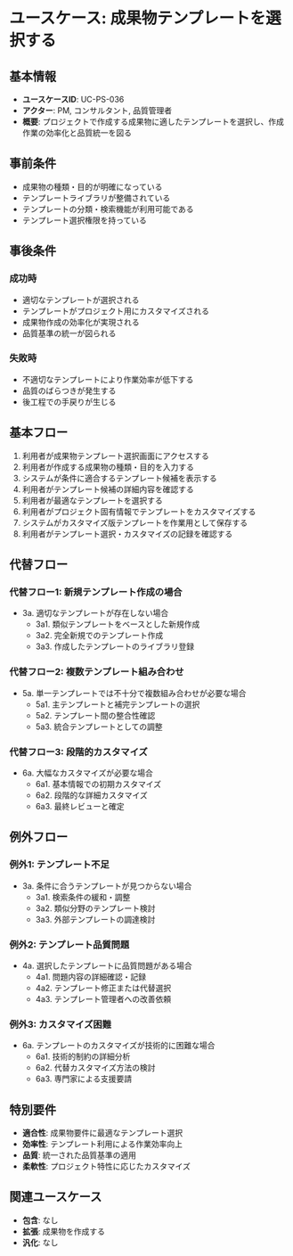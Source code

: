 # ユースケース: 成果物テンプレートを選択する

## 基本情報
- **ユースケースID**: UC-PS-036
- **アクター**: PM, コンサルタント, 品質管理者
- **概要**: プロジェクトで作成する成果物に適したテンプレートを選択し、作成作業の効率化と品質統一を図る

## 事前条件
- 成果物の種類・目的が明確になっている
- テンプレートライブラリが整備されている
- テンプレートの分類・検索機能が利用可能である
- テンプレート選択権限を持っている

## 事後条件
### 成功時
- 適切なテンプレートが選択される
- テンプレートがプロジェクト用にカスタマイズされる
- 成果物作成の効率化が実現される
- 品質基準の統一が図られる

### 失敗時
- 不適切なテンプレートにより作業効率が低下する
- 品質のばらつきが発生する
- 後工程での手戻りが生じる

## 基本フロー
1. 利用者が成果物テンプレート選択画面にアクセスする
2. 利用者が作成する成果物の種類・目的を入力する
3. システムが条件に適合するテンプレート候補を表示する
4. 利用者がテンプレート候補の詳細内容を確認する
5. 利用者が最適なテンプレートを選択する
6. 利用者がプロジェクト固有情報でテンプレートをカスタマイズする
7. システムがカスタマイズ版テンプレートを作業用として保存する
8. 利用者がテンプレート選択・カスタマイズの記録を確認する

## 代替フロー
### 代替フロー1: 新規テンプレート作成の場合
- 3a. 適切なテンプレートが存在しない場合
  - 3a1. 類似テンプレートをベースとした新規作成
  - 3a2. 完全新規でのテンプレート作成
  - 3a3. 作成したテンプレートのライブラリ登録

### 代替フロー2: 複数テンプレート組み合わせ
- 5a. 単一テンプレートでは不十分で複数組み合わせが必要な場合
  - 5a1. 主テンプレートと補完テンプレートの選択
  - 5a2. テンプレート間の整合性確認
  - 5a3. 統合テンプレートとしての調整

### 代替フロー3: 段階的カスタマイズ
- 6a. 大幅なカスタマイズが必要な場合
  - 6a1. 基本情報での初期カスタマイズ
  - 6a2. 段階的な詳細カスタマイズ
  - 6a3. 最終レビューと確定

## 例外フロー
### 例外1: テンプレート不足
- 3a. 条件に合うテンプレートが見つからない場合
  - 3a1. 検索条件の緩和・調整
  - 3a2. 類似分野のテンプレート検討
  - 3a3. 外部テンプレートの調達検討

### 例外2: テンプレート品質問題
- 4a. 選択したテンプレートに品質問題がある場合
  - 4a1. 問題内容の詳細確認・記録
  - 4a2. テンプレート修正または代替選択
  - 4a3. テンプレート管理者への改善依頼

### 例外3: カスタマイズ困難
- 6a. テンプレートのカスタマイズが技術的に困難な場合
  - 6a1. 技術的制約の詳細分析
  - 6a2. 代替カスタマイズ方法の検討
  - 6a3. 専門家による支援要請

## 特別要件
- **適合性**: 成果物要件に最適なテンプレート選択
- **効率性**: テンプレート利用による作業効率向上
- **品質**: 統一された品質基準の適用
- **柔軟性**: プロジェクト特性に応じたカスタマイズ

## 関連ユースケース
- **包含**: なし
- **拡張**: 成果物を作成する
- **汎化**: なし